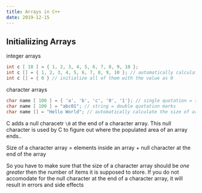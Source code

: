 ```yaml
---
title: Arrays in C++
date: 2019-12-15
---
```


## Initialiizing Arrays 

integer arrays

```c++
int c [ 10 ] = { 1, 2, 3, 4, 5, 6, 7, 8, 9, 10 };
int c [] = { 1, 2, 3, 4, 5, 6, 7, 8, 9, 10 }; // automatically calculate the size of array
int c [] = { 0 } // initialize all of them with the value as 0
```

character arrays

```c++
char name [ 100 ] = { 'a', 'b', 'c', '0', '1'}; // single quotation = single character
char name [ 100 ] = "abc01"; // string = double quotation marks
char name [] = "Hello World"; // automatically calculate the size of array
```

C adds a null characetr `\0` at the end of a character array. This null character is used by C to figure out where the populated area of an array ends..

Size of a character array = elements inside an array + null character at the end of the array

So you have to make sure that the size of a character array should be _one greater_ then the number of items it is supposed to store. If you do not accomodate for the null character at the end of a character array, it will result in errors and side effects